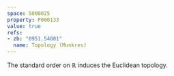 ```yaml
---
space: S000025
property: P000133
value: true
refs:
- zb: "0951.54001"
  name: Topology (Munkres)
---
```


The standard order on $\mathbb{R}$ induces the Euclidean topology.

